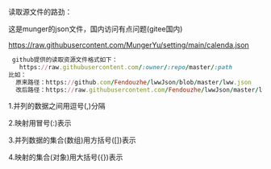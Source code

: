 读取源文件的路劲：

这是munger的json文件，国内访问有点问题(gitee国内)

https://raw.githubusercontent.com/MungerYu/setting/main/calenda.json

```ruby
 github提供的读取资源文件格式如下：
   https://raw.githubusercontent.com/:owner/:repo/master/:path
比如：
  原来路径：https://github.com/Fendouzhe/lwwJson/blob/master/lww.json
  改后路径：https://raw.githubusercontent.com/Fendouzhe/lwwJson/master/lww.json
```

1.并列的数据之间用逗号(,)分隔

2.映射用冒号(:)表示

3.并列数据的集合(数组)用方括号([])表示

4.映射的集合(对象)用大括号({})表示

# 